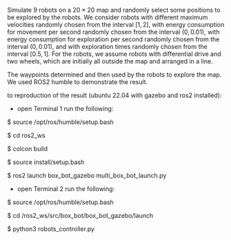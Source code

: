 Simulate $9$ robots on a $20\times20$ map and randomly select some positions to be explored by the robots. 
We consider robots with different maximum velocities randomly chosen from the interval $[1,2]$, with energy consumption for movement per second randomly chosen from the interval $(0,0.01)$, 
with energy consumption for exploration per second randomly chosen from the interval $(0,0.01)$, and with exploration times randomly chosen from the interval $[0.5,1]$. For the robots, 
we assume robots with differential drive and two wheels, which are initially all outside the map and arranged in a line.

The waypoints determined and then used by the robots to explore the map. We used ROS2 humble to demonstrate the result.

to reproduction of the result (ubuntu 22.04 with gazebo and ros2 installed):

- open Terminal 1 run the following:

$ source /opt/ros/humble/setup.bash

$ cd ros2_ws

$ colcon build

$ source install/setup.bash

$ ros2 launch box_bot_gazebo multi_box_bot_launch.py
 
- open Terminal 2 run the following:
 
$ source /opt/ros/humble/setup.bash

$ cd /ros2_ws/src/box_bot/box_bot_gazebo/launch

$ python3 robots_controller.py
